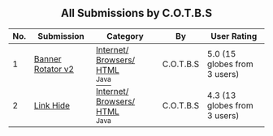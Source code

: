 ﻿<div align="center">

## All Submissions by C\.O\.T\.B\.S

</div>

No.  | Submission | Category | By   | User Rating
---- | ---------- | -------- | ---- | -----------
1 | [Banner Rotator v2<br />](https://github.com/Planet-Source-Code/c-o-t-b-s-banner-rotator-v2__2-2037) | [Internet/ Browsers/ HTML<br /><sup>Java</sup>](../ByCategory/internet-browsers-html__2-68.md) | C\.O\.T\.B\.S | 5.0 (15 globes from 3 users)
2 | [Link Hide<br />](https://github.com/Planet-Source-Code/c-o-t-b-s-link-hide__2-2038) | [Internet/ Browsers/ HTML<br /><sup>Java</sup>](../ByCategory/internet-browsers-html__2-68.md) | C\.O\.T\.B\.S | 4.3 (13 globes from 3 users)
